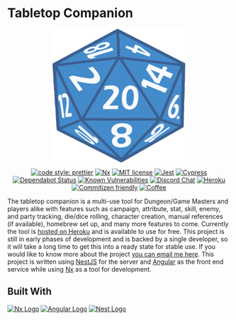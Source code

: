 # Tabletop Companion

<p align="center"><a href="/"><img src="./d20.svg" width=300 height=300 alt="d20 logo" align="center"></a></p>

<div align="center">

[![code style: prettier](https://badgen.net/badge/Code%20style/prettier/cyan?icon=typescript)](https://github.com/prettier/prettier) [![Nx](https://badgen.net/badge/Built%20With/Nx/8A2BE2)](https://nx.dev/getting-started/what-is-nx) [![MIT license](https://badgen.net/badge/License/MIT/66CC00)](http://opensource.org/licenses/MIT) [![Jest](https://badgen.net/badge/Tested%20With/Jest/800000)](https://jestjs.io) [![Cypress](https://badgen.net/badge/Tested%20With/Cypress/2e3138)](https://www.cypress.io) [![Dependabot Status](https://api.dependabot.com/badges/status?host=github&repo=jmcdo29/zeldaPlay)](https://dependabot.com) [![Known Vulnerabilities](https://snyk.io/test/github/jmcdo29/zeldaPlay/badge.svg?targetFile=package.json)](https://snyk.io/test/github/jmcdo29/zeldaPlay?targetFile=package.json) [![Discord Chat](https://badgen.net/badge/Chat%20on/Discord/blue?icon=discord)](https://discord.gg/hGuDEgG) [![Heroku](https://badgen.net/badge/Running%20on/Heroku/79589f)](https://heroku.com) [![Commitizen friendly](https://img.shields.io/badge/commitizen-friendly-brightgreen.svg)](http://commitizen.github.io/cz-cli/) [![Coffee](https://badgen.net/badge/Buy%20Me/A%20Coffee/purple?icon=kofi)](https://www.buymeacoffee.com/jmcdo29)

</div>

The tabletop companion is a multi-use tool for Dungeon/Game Masters and players alike with features such as campaign, attribute, stat, skill, enemy, and party tracking, die/dice rolling, character creation, manual references (if available), homebrew set up, and many more features to come. Currently the tool is [hosted on Heroku](https://zeldaplay.herokuapp.com) and is available to use for free. This project is still in early phases of development and is backed by a single developer, so it will take a long time to get this into a ready state for stable use. If you would like to know more about the project [you can email me here](mailto://jmcdo29@gmail.com). This project is written using [NestJS](https://docs.nestjs.com) for the server and [Angular](https://angular.io) as the front end service while using [Nx](https://nx.dev) as a tool for development.

## Built With

<a href="https://nx.dev/getting-started/what-is-nx" align="left"><img src="https://raw.githubusercontent.com/nrwl/nx/master/nx-logo.png" width="50" alt="Nx Logo"></a> <a href="https://angular.io"><img src="https://angular.io/assets/images/logos/angular/angular.svg" width=50 alt="Angular Logo"></a> <a href="https://docs.nestjs.com"><img src="https://d33wubrfki0l68.cloudfront.net/49c2be6f2607b5c12dd27f8ecc8521723447975d/f05c5/logo-small.cbbeba89.svg" width=50 alt="Nest Logo"></a>
